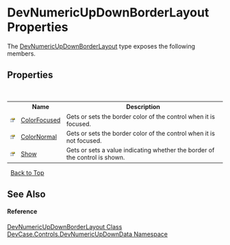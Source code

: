 # DevNumericUpDownBorderLayout Properties
 

The <a href="T_DevCase_Controls_DevNumericUpDownData_DevNumericUpDownBorderLayout">DevNumericUpDownBorderLayout</a> type exposes the following members.


## Properties
&nbsp;<table><tr><th></th><th>Name</th><th>Description</th></tr><tr><td>![Public property](media/pubproperty.gif "Public property")</td><td><a href="P_DevCase_Controls_DevNumericUpDownData_DevNumericUpDownBorderLayout_ColorFocused">ColorFocused</a></td><td>
Gets or sets the border color of the control when it is focused.</td></tr><tr><td>![Public property](media/pubproperty.gif "Public property")</td><td><a href="P_DevCase_Controls_DevNumericUpDownData_DevNumericUpDownBorderLayout_ColorNormal">ColorNormal</a></td><td>
Gets or sets the border color of the control when it is not focused.</td></tr><tr><td>![Public property](media/pubproperty.gif "Public property")</td><td><a href="P_DevCase_Controls_DevNumericUpDownData_DevNumericUpDownBorderLayout_Show">Show</a></td><td>
Gets or sets a value indicating whether the border of the control is shown.</td></tr></table>&nbsp;
<a href="#devnumericupdownborderlayout-properties">Back to Top</a>

## See Also


#### Reference
<a href="T_DevCase_Controls_DevNumericUpDownData_DevNumericUpDownBorderLayout">DevNumericUpDownBorderLayout Class</a><br /><a href="N_DevCase_Controls_DevNumericUpDownData">DevCase.Controls.DevNumericUpDownData Namespace</a><br />
